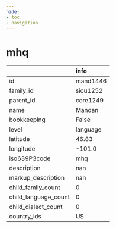 ```yaml
---
hide:
- toc
- navigation
---
```

# mhq
|                      | info     |
|:---------------------|:---------|
| id                   | mand1446 |
| family_id            | siou1252 |
| parent_id            | core1249 |
| name                 | Mandan   |
| bookkeeping          | False    |
| level                | language |
| latitude             | 46.83    |
| longitude            | -101.0   |
| iso639P3code         | mhq      |
| description          | nan      |
| markup_description   | nan      |
| child_family_count   | 0        |
| child_language_count | 0        |
| child_dialect_count  | 0        |
| country_ids          | US       |